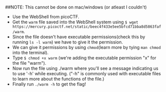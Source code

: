##NOTE: This cannot be done on mac/windows (or atleast I couldn't)

- Use the WebShell from picoCTF.
- Get the `warm` file saved into the WebShell system using `$ wget https://mercury.picoctf.net/static/beec4f433e5ee5bfcd71bba8d5863faf/warm`.
- Since the file doesn't have executable permissions(check this by running `ls -l warm`) we have to give it the permission.
- We can give it permissions by using `chmod`(learn more by tying `man chmod` into the terminal).
- Type `$ chmod +x warm` (we're adding the executable permission "x" for the file "warm").
- Now run the file using ./warm where you'll see a message indicating us to use '-h' while executing. ("-h" is commonly used with executable files to learn more about the functions of the file.)
- Finally run `./warm -h` to get the flag!